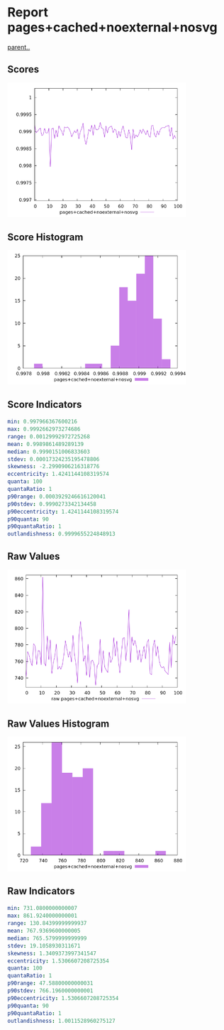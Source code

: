 # Report pages+cached+noexternal+nosvg

[parent..](./..)  


## Scores

![score](./score.png)  

## Score Histogram

![hist](./hist.png)  

## Score Indicators

```yaml
min: 0.997966367600216
max: 0.9992662973274686
range: 0.00129992972725268
mean: 0.9989861489289139
median: 0.9990151006833603
stdev: 0.00017324235195478806
skewness: -2.2990906216318776
eccentricity: 1.4241144108319574
quanta: 100
quantaRatio: 1
p90range: 0.0003929246616120041
p90stdev: 0.9990273342134458
p90eccentricity: 1.4241144108319574
p90quanta: 90
p90quantaRatio: 1
outlandishness: 0.9999655224848913

```

## Raw Values

![raw](./raw.png)  

## Raw Values Histogram

![raw hist](./raw_hist.png)  

## Raw Indicators

```yaml
min: 731.0800000000007
max: 861.9240000000001
range: 130.84399999999937
mean: 767.9369600000005
median: 765.5799999999999
stdev: 19.1058930311671
skewness: 1.3409373997341547
eccentricity: 1.5306607208725354
quanta: 100
quantaRatio: 1
p90range: 47.58800000000031
p90stdev: 766.1960000000001
p90eccentricity: 1.5306607208725354
p90quanta: 90
p90quantaRatio: 1
outlandishness: 1.0011528960275127

```

<style>
  img {
    max-width: 80%;
  }
</style>
      
